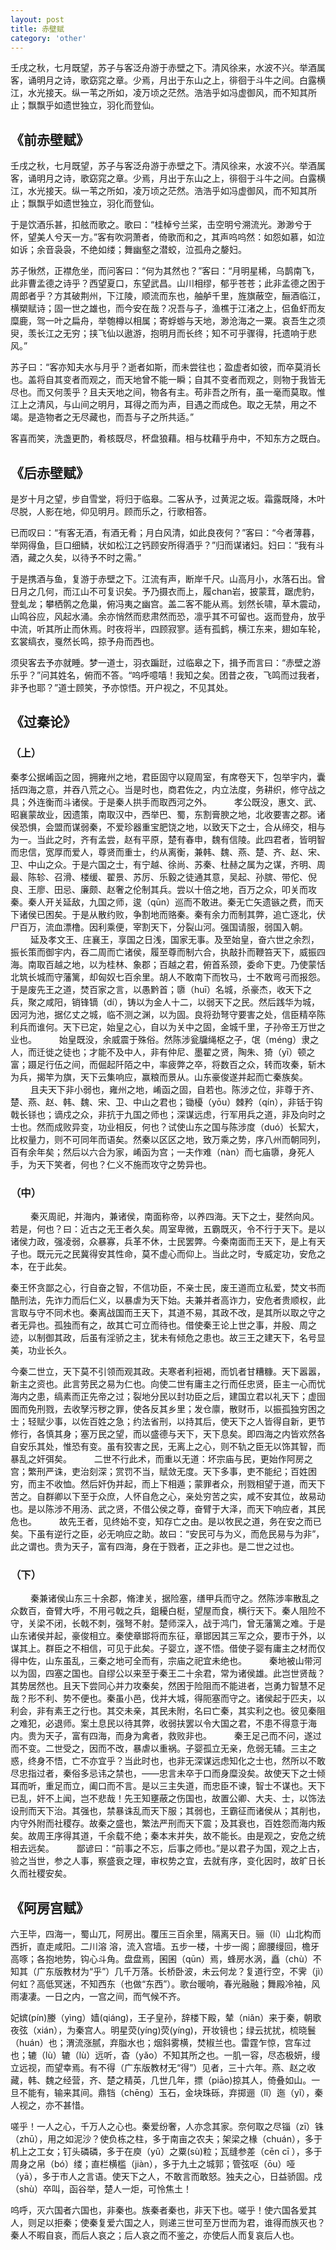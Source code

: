 ```yaml
---
layout: post
title: 赤壁赋
category: 'other'
---
```


壬戌之秋，七月既望，苏子与客泛舟游于赤壁之下。清风徐来，水波不兴。举酒属客，诵明月之诗，歌窈窕之章。少焉，月出于东山之上，徘徊于斗牛之间。白露横江，水光接天。纵一苇之所如，凌万顷之茫然。浩浩乎如冯虚御风，而不知其所止；飘飘乎如遗世独立，羽化而登仙。

##  《前赤壁赋》

壬戌之秋，七月既望，苏子与客泛舟游于赤壁之下。清风徐来，水波不兴。举酒属客，诵明月之诗，歌窈窕之章。少焉，月出于东山之上，徘徊于斗牛之间。白露横江，水光接天。纵一苇之所如，凌万顷之茫然。浩浩乎如冯虚御风，而不知其所止；飘飘乎如遗世独立，羽化而登仙。

于是饮酒乐甚，扣舷而歌之。歌曰：“桂棹兮兰桨，击空明兮溯流光。渺渺兮于怀，望美人兮天一方。”客有吹洞萧者，倚歌而和之，其声呜呜然：如怨如慕，如泣如诉；余音袅袅，不绝如缕；舞幽壑之潜蛟，泣孤舟之嫠妇。

苏子愀然，正襟危坐，而问客曰：“何为其然也？”客曰：“月明星稀，乌鹊南飞，此非曹孟德之诗乎？西望夏口，东望武昌。山川相缪，郁乎苍苍；此非孟德之困于周郎者乎？方其破荆州，下江陵，顺流而东也，舳舻千里，旌旗蔽空，酾酒临江，横槊赋诗；固一世之雄也，而今安在哉？况吾与子，渔樵于江渚之上，侣鱼虾而友糜鹿，驾一叶之扁舟，举匏樽以相属；寄蜉蝣与天地，渺沧海之一粟。哀吾生之须臾，羡长江之无穷；挟飞仙以遨游，抱明月而长终；知不可乎骤得，托遗响于悲风。”

苏子曰：“客亦知夫水与月乎？逝者如斯，而未尝往也；盈虚者如彼，而卒莫消长也。盖将自其变者而观之，而天地曾不能一瞬；自其不变者而观之，则物于我皆无尽也。而又何羡乎？且夫天地之间，物各有主。苟非吾之所有，虽一毫而莫取。惟江上之清风，与山间之明月，耳得之而为声，目遇之而成色。取之无禁，用之不竭。是造物者之无尽藏也，而吾与子之所共适。”

客喜而笑，洗盏更酌，肴核既尽，杯盘狼藉。相与枕藉乎舟中，不知东方之既白。

##  《后赤壁赋》

是岁十月之望，步自雪堂，将归于临皋。二客从予，过黄泥之坂。霜露既降，木叶尽脱，人影在地，仰见明月。顾而乐之，行歌相答。

已而叹曰：“有客无酒，有酒无肴；月白风清，如此良夜何？”客曰：“今者薄暮，举网得鱼，巨口细鳞，状如松江之钙顾安所得酒乎？”归而谋诸妇。妇曰：“我有斗酒，藏之久矣，以待予不时之需。”

于是携酒与鱼，复游于赤壁之下。江流有声，断岸千尺。山高月小，水落石出。曾日月之几何，而江山不可复识矣。予乃摄衣而上，履chan岩，披蒙茸，踞虎豹，登虬龙；攀栖鹘之危巢，俯冯夷之幽宫。盖二客不能从焉。划然长啸，草木震动，山鸣谷应，风起水涌。余亦悄然而悲肃然而恐，凛乎其不可留也。返而登舟，放乎中流，听其所止而休焉。时夜将半，四顾寂寥。适有孤鹤，横江东来，翅如车轮，玄裳缟衣，戛然长鸣，掠予舟而西也。

须臾客去予亦就睡。梦一道士，羽衣蹁跹，过临皋之下，揖予而言曰：“赤壁之游乐乎？”问其姓名，俯而不答。“呜呼噫嘻！我知之矣。团昔之夜，飞鸣而过我者，非予也耶？”道士顾笑，予亦惊悟。开户视之，不见其处。


##  《过秦论》

### （上）

秦孝公据崤函之固，拥雍州之地，君臣固守以窥周室，有席卷天下，包举宇内，囊括四海之意，并吞八荒之心。当是时也，商君佐之，内立法度，务耕织，修守战之具；外连衡而斗诸侯。于是秦人拱手而取西河之外。
　　
孝公既没，惠文、武、昭襄蒙故业，因遗策，南取汉中，西举巴、蜀，东割膏腴之地，北收要害之郡。诸侯恐惧，会盟而谋弱秦，不爱珍器重宝肥饶之地，以致天下之士，合从缔交，相与为一。当此之时，齐有孟尝，赵有平原，楚有春申，魏有信陵。此四君者，皆明智而忠信，宽厚而爱人，尊贤而重士，约从离衡，兼韩、魏、燕、楚、齐、赵、宋、卫、中山之众。于是六国之士，有宁越、徐尚、苏秦、杜赫之属为之谋，齐明、周最、陈轸、召滑、楼缓、翟景、苏厉、乐毅之徒通其意，吴起、孙膑、带佗、倪良、王廖、田忌、廉颇、赵奢之伦制其兵。尝以十倍之地，百万之众，叩关而攻秦。秦人开关延敌，九国之师，逡（qūn）巡而不敢进。秦无亡矢遗镞之费，而天下诸侯已困矣。于是从散约败，争割地而赂秦。秦有余力而制其弊，追亡逐北，伏尸百万，流血漂橹。因利乘便，宰割天下，分裂山河。强国请服，弱国入朝。
　　
延及孝文王、庄襄王，享国之日浅，国家无事。及至始皇，奋六世之余烈，振长策而御宇内，吞二周而亡诸侯，履至尊而制六合，执敲扑而鞭笞天下，威振四海。南取百越之地，以为桂林、象郡；百越之君，俯首系颈，委命下吏。乃使蒙恬北筑长城而守藩篱，却匈奴七百余里。胡人不敢南下而牧马，士不敢弯弓而报怨。于是废先王之道，焚百家之言，以愚黔首；隳（huī）名城，杀豪杰，收天下之兵，聚之咸阳，销锋镝（dí），铸以为金人十二，以弱天下之民。然后践华为城，因河为池，据亿丈之城，临不测之渊，以为固。良将劲弩守要害之处，信臣精卒陈利兵而谁何。天下已定，始皇之心，自以为关中之固，金城千里，子孙帝王万世之业也。
　　
始皇既没，余威震于殊俗。然陈涉瓮牖绳枢之子，氓（méng）隶之人，而迁徙之徒也；才能不及中人，非有仲尼、墨翟之贤，陶朱、猗（yī）顿之富；蹑足行伍之间，而倔起阡陌之中，率疲弊之卒，将数百之众，转而攻秦，斩木为兵，揭竿为旗，天下云集响应，赢粮而景从。山东豪俊遂并起而亡秦族矣。
　　
且夫天下非小弱也，雍州之地，崤函之固，自若也。陈涉之位，非尊于齐、楚、燕、赵、韩、魏、宋、卫、中山之君也；锄櫌（yōu）棘矜（qín），非铦于钩戟长铩也；谪戍之众，非抗于九国之师也；深谋远虑，行军用兵之道，非及向时之士也。然而成败异变，功业相反，何也？试使山东之国与陈涉度（duó）长絜大，比权量力，则不可同年而语矣。然秦以区区之地，致万乘之势，序八州而朝同列，百有余年矣；然后以六合为家，崤函为宫；一夫作难（nàn）而七庙隳，身死人手，为天下笑者，何也？仁义不施而攻守之势异也。

### （中）
　　
秦灭周祀，并海内，兼诸侯，南面称帝，以养四海。天下之士，斐然向风。若是，何也？曰：近古之无王者久矣。周室卑微，五霸既灭，令不行于天下。是以诸侯力政，强凌弱，众暴寡，兵革不休，士民罢弊。今秦南面而王天下，是上有天子也。既元元之民冀得安其性命，莫不虚心而仰上。当此之时，专威定功，安危之本，在于此矣。

秦王怀贪鄙之心，行自奋之智，不信功臣，不亲士民，废王道而立私爱，焚文书而酷刑法，先诈力而后仁义，以暴虐为天下始。夫兼并者高诈力，安危者贵顺权，此言取与守不同术也。秦离战国而王天下，其道不易，其政不改，是其所以取之守之者无异也。孤独而有之，故其亡可立而待也。借使秦王论上世之事，并殷、周之迹，以制御其政，后虽有淫骄之主，犹未有倾危之患也。故三王之建天下，名号显美，功业长久。

今秦二世立，天下莫不引领而观其政。夫寒者利裋褐，而饥者甘糟糠。天下嚣嚣，新主之资也。此言劳民之易为仁也。向使二世有庸主之行而任忠贤，臣主一心而忧海内之患，缟素而正先帝之过；裂地分民以封功臣之后，建国立君以礼天下；虚囹圄而免刑戮，去收孥污秽之罪，使各反其乡里；发仓廪，散财币，以振孤独穷困之士；轻赋少事，以佐百姓之急；约法省刑，以持其后，使天下之人皆得自新，更节修行，各慎其身；塞万民之望，而以盛德与天下，天下息矣。即四海之内皆欢然各自安乐其处，惟恐有变。虽有狡害之民，无离上之心，则不轨之臣无以饰其智，而暴乱之奸弭矣。
　　
二世不行此术，而重以无道：坏宗庙与民，更始作阿房之宫；繁刑严诛，吏治刻深；赏罚不当，赋敛无度。天下多事，吏不能纪；百姓困穷，而主不收恤。然后奸伪并起，而上下相遁；蒙罪者众，刑戮相望于道，而天下苦之。自群卿以下至于众庶，人怀自危之心，亲处穷苦之实，咸不安其位，故易动也。是以陈涉不用汤、武之贤，不借公侯之尊，奋臂于大泽，而天下响应者，其民危也。
　　
故先王者，见终始不变，知存亡之由。是以牧民之道，务在安之而已矣。下虽有逆行之臣，必无响应之助。故曰：“安民可与为义，而危民易与为非”，此之谓也。贵为天子，富有四海，身在于戮者，正之非也。是二世之过也。

### （下）
　　
秦兼诸侯山东三十余郡，脩津关，据险塞，缮甲兵而守之。然陈涉率散乱之众数百，奋臂大呼，不用弓戟之兵，鉏耰白梃，望屋而食，横行天下。秦人阻险不守，关梁不闭，长戟不刺，强弩不射。楚师深入，战于鸿门，曾无藩篱之难。于是山东诸侯并起，豪俊相立。秦使章邯将而东征，章邯因其三军之众，要市于外，以谋其上。群臣之不相信，可见于此矣。子婴立，遂不悟。借使子婴有庸主之材而仅得中佐，山东虽乱，三秦之地可全而有，宗庙之祀宜未绝也。
　　
秦地被山带河以为固，四塞之国也。自缪公以来至于秦王二十余君，常为诸侯雄。此岂世贤哉？其势居然也。且天下尝同心并力攻秦矣，然困于险阻而不能进者，岂勇力智慧不足哉？形不利、势不便也。秦虽小邑，伐并大城，得阨塞而守之。诸侯起于匹夫，以利会，非有素王之行也。其交未亲，其民未附，名曰亡秦，其实利之也。彼见秦阻之难犯，必退师。案土息民以待其弊，收弱扶罢以令大国之君，不患不得意于海内。贵为天子，富有四海，而身为禽者，救败非也。
　　
秦王足己而不问，遂过而不变。二世受之，因而不改，暴虐以重祸。子婴孤立无亲，危弱无辅。三主之惑，终身不悟，亡不亦宜乎？当此时也，也非无深谋远虑知化之士也，然所以不敢尽忠指过者，秦俗多忌讳之禁也，——忠言未卒于口而身糜没矣。故使天下之士倾耳而听，重足而立，阖口而不言。是以三主失道，而忠臣不谏，智士不谋也。天下已乱，奸不上闻，岂不悲哉！先王知壅蔽之伤国也，故置公卿、大夫、士，以饰法设刑而天下治。其强也，禁暴诛乱而天下服；其弱也，王霸征而诸侯从；其削也，内守外附而社稷存。故秦之盛也，繁法严刑而天下震；及其衰也，百姓怨而海内叛矣。故周王序得其道，千余载不绝；秦本末并失，故不能长。由是观之，安危之统相去远矣。
　　
鄙谚曰：“前事之不忘，后事之师也。”是以君子为国，观之上古，验之当世，参之人事，察盛衰之理，审权势之宜，去就有序，变化因时，故旷日长久而社稷安矣。

##  《阿房宫赋》

六王毕，四海一，蜀山兀，阿房出。覆压三百余里，隔离天日。骊（lí）山北构而西折，直走咸阳。二川溶 溶，流入宫墙。五步一楼，十步一阁；廊腰缦回，檐牙高啄；各抱地势，钩心斗角。盘盘焉，囷囷（qūn）焉，蜂房水涡，矗（chù）不知其（广东版教材为“乎”）几千万落。长桥卧波，未云何龙？复道行空，不霁（jì）何虹？高低冥迷，不知西东（也做“东西”）。歌台暖响，春光融融；舞殿冷袖，风雨凄凄。一日之内，一宫之间，而气候不齐。

妃嫔(pín)媵（yìng）嫱(qiáng)，王子皇孙，辞楼下殿，辇（niǎn）来于秦，朝歌夜弦（xián），为秦宫人。明星荧(yíng)荧(yíng)，开妆镜也；绿云扰扰，梳晓鬟（huán）也；渭流涨腻，弃脂水也；烟斜雾横，焚椒兰也。雷霆乍惊，宫车过也；辘（lù）辘（lù）远听，杳（yǎo）不知其所之也。一肌一容，尽态极妍，缦立远视，而望幸焉。有不得（广东版教材无“得”）见者，三十六年。燕、赵之收藏，韩、魏之经营，齐、楚之精英，几世几年，摽（piāo)掠其人，倚叠如山。一旦不能有，输来其间。鼎铛（chēng）玉石，金块珠砾，弃掷逦（lǐ）迤（yǐ），秦人视之，亦不甚惜。

嗟乎！一人之心，千万人之心也。秦爱纷奢，人亦念其家。奈何取之尽锱（zī）铢（zhū），用之如泥沙？使负栋之柱，多于南亩之农夫；架梁之椽（chuán），多于机上之工女；钉头磷磷，多于在庾（yǔ）之粟(sù)粒；瓦缝参差（cēn cī ），多于周身之帛（bó）缕；直栏横槛（jiàn），多于九土之城郭；管弦呕（ōu）哑（yā），多于市人之言语。使天下之人，不敢言而敢怒。独夫之心，日益骄固。戍（shù）卒叫，函谷举，楚人一炬，可怜焦土！

呜呼，灭六国者六国也，非秦也。族秦者秦也，非天下也。嗟乎！使六国各爱其人，则足以拒秦；使秦复爱六国之人，则递三世可至万世而为君，谁得而族灭也？秦人不暇自哀，而后人哀之；后人哀之而不鉴之，亦使后人而复哀后人也。

